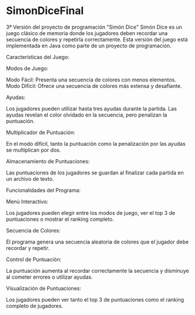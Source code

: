 # SimonDiceFinal
3ª Versión del proyecto de programación "Simón Dice"
Simón Dice es un juego clásico de memoria donde los jugadores deben recordar una secuencia de colores y repetirla correctamente. Esta versión del juego está implementada en Java como parte de un proyecto de programación.

Características del Juego:

  Modos de Juego:
	
   Modo Fácil: Presenta una secuencia de colores con menos elementos.
   Modo Difícil: Ofrece una secuencia de colores más extensa y desafiante.
  
  Ayudas:
	
   Los jugadores pueden utilizar hasta tres ayudas durante la partida.
   Las ayudas revelan el color olvidado en la secuencia, pero penalizan la puntuación.
	 
  
  Multiplicador de Puntuación:
	
   En el modo difícil, tanto la puntuación como la penalización por las ayudas se multiplican por dos.
	 
  
  Almacenamiento de Puntuaciones:
	
   Las puntuaciones de los jugadores se guardan al finalizar cada partida en un archivo de texto.
	 

Funcionalidades del Programa:

  Menú Interactivo:
	
   Los jugadores pueden elegir entre los modos de juego, ver el top 3 de puntuaciones o mostrar el ranking completo.
	 
   
  Secuencia de Colores:
	
   El programa genera una secuencia aleatoria de colores que el jugador debe recordar y repetir.
	 
   
  Control de Puntuación:
	
   La puntuación aumenta al recordar correctamente la secuencia y disminuye al cometer errores o utilizar ayudas.
	 
   
  Visualización de Puntuaciones:
	
   Los jugadores pueden ver tanto el top 3 de puntuaciones como el ranking completo de jugadores.
	 

